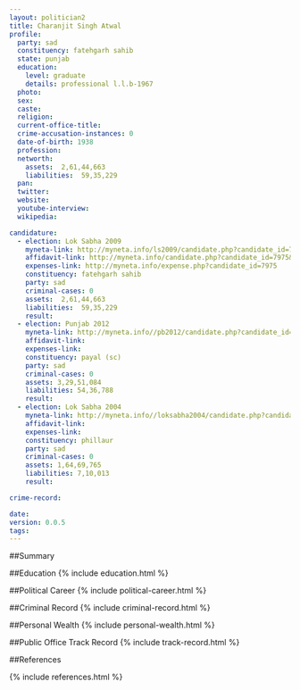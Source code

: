 ```yaml
---
layout: politician2
title: Charanjit Singh Atwal
profile: 
  party: sad
  constituency: fatehgarh sahib
  state: punjab
  education: 
    level: graduate
    details: professional l.l.b-1967
  photo: 
  sex: 
  caste: 
  religion: 
  current-office-title: 
  crime-accusation-instances: 0
  date-of-birth: 1938
  profession: 
  networth: 
    assets:  2,61,44,663
    liabilities:  59,35,229
  pan: 
  twitter: 
  website: 
  youtube-interview: 
  wikipedia: 

candidature: 
  - election: Lok Sabha 2009
    myneta-link: http://myneta.info/ls2009/candidate.php?candidate_id=7975
    affidavit-link: http://myneta.info/candidate.php?candidate_id=7975&scan=original
    expenses-link: http://myneta.info/expense.php?candidate_id=7975
    constituency: fatehgarh sahib 
    party: sad
    criminal-cases: 0
    assets:  2,61,44,663
    liabilities:  59,35,229
    result:  
  - election: Punjab 2012
    myneta-link: http://myneta.info//pb2012/candidate.php?candidate_id=105
    affidavit-link: 
    expenses-link: 
    constituency: payal (sc) 
    party: sad
    criminal-cases: 0
    assets: 3,29,51,084
    liabilities: 54,36,788
    result:  
  - election: Lok Sabha 2004
    myneta-link: http://myneta.info//loksabha2004/candidate.php?candidate_id=3082
    affidavit-link: 
    expenses-link: 
    constituency: phillaur 
    party: sad
    criminal-cases: 0
    assets: 1,64,69,765
    liabilities: 7,10,013
    result:  

crime-record: 

date: 
version: 0.0.5
tags: 
---
```

##Summary


##Education
{% include education.html %}


##Political Career
{% include political-career.html %}


##Criminal Record
{% include criminal-record.html %}


##Personal Wealth
{% include personal-wealth.html %}


##Public Office Track Record
{% include track-record.html %}


##References


{% include references.html %}